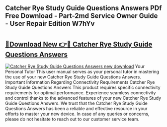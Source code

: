 ## Catcher Rye Study Guide Questions Answers PDf Free Download - Part-2md Service Owner Guide - User Repair Edition W7hYv

# <h2><a href="http://bc72776.oget.top/?id=Catcher+Rye+Study+Guide+Questions+Answers">🔗Download New 👉🔴 Catcher Rye Study Guide Questions Answers</a></h2>

[![Catcher Rye Study Guide Questions Answers new download](https://i.imgur.com/5g1atiW.png)](http://bc72776.oget.top/?id=Catcher+Rye+Study+Guide+Questions+Answers)
Your Personal Tutor This user manual serves as your personal tutor in mastering the use of your new Catcher Rye Study Guide Questions Answers. Important Information Regarding Connectivity Requirements Catcher Rye Study Guide Questions Answers This product requires specific connectivity requirements for optimal performance. Experience seamless connectivity and control thanks to the advanced features of your new Catcher Rye Study Guide Questions Answers. We trust that the Catcher Rye Study Guide Questions Answers has been a reliable and effective resource in your efforts to master your new device. In case of any queries or concerns, please do not hesitate to reach out to our customer service team.
